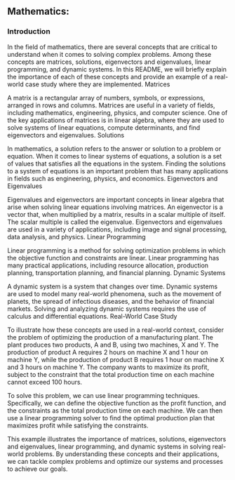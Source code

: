 ## Mathematics:

### Introduction

In the field of mathematics, there are several concepts that are critical to understand when it comes to solving complex problems. Among these concepts are matrices, solutions, eigenvectors and eigenvalues, linear programming, and dynamic systems. In this README, we will briefly explain the importance of each of these concepts and provide an example of a real-world case study where they are implemented.
Matrices

A matrix is a rectangular array of numbers, symbols, or expressions, arranged in rows and columns. Matrices are useful in a variety of fields, including mathematics, engineering, physics, and computer science. One of the key applications of matrices is in linear algebra, where they are used to solve systems of linear equations, compute determinants, and find eigenvectors and eigenvalues.
Solutions

In mathematics, a solution refers to the answer or solution to a problem or equation. When it comes to linear systems of equations, a solution is a set of values that satisfies all the equations in the system. Finding the solutions to a system of equations is an important problem that has many applications in fields such as engineering, physics, and economics.
Eigenvectors and Eigenvalues

Eigenvalues and eigenvectors are important concepts in linear algebra that arise when solving linear equations involving matrices. An eigenvector is a vector that, when multiplied by a matrix, results in a scalar multiple of itself. The scalar multiple is called the eigenvalue. Eigenvectors and eigenvalues are used in a variety of applications, including image and signal processing, data analysis, and physics.
Linear Programming

Linear programming is a method for solving optimization problems in which the objective function and constraints are linear. Linear programming has many practical applications, including resource allocation, production planning, transportation planning, and financial planning.
Dynamic Systems

A dynamic system is a system that changes over time. Dynamic systems are used to model many real-world phenomena, such as the movement of planets, the spread of infectious diseases, and the behavior of financial markets. Solving and analyzing dynamic systems requires the use of calculus and differential equations.
Real-World Case Study

To illustrate how these concepts are used in a real-world context, consider the problem of optimizing the production of a manufacturing plant. The plant produces two products, A and B, using two machines, X and Y. The production of product A requires 2 hours on machine X and 1 hour on machine Y, while the production of product B requires 1 hour on machine X and 3 hours on machine Y. The company wants to maximize its profit, subject to the constraint that the total production time on each machine cannot exceed 100 hours.

To solve this problem, we can use linear programming techniques. Specifically, we can define the objective function as the profit function, and the constraints as the total production time on each machine. We can then use a linear programming solver to find the optimal production plan that maximizes profit while satisfying the constraints.

This example illustrates the importance of matrices, solutions, eigenvectors and eigenvalues, linear programming, and dynamic systems in solving real-world problems. By understanding these concepts and their applications, we can tackle complex problems and optimize our systems and processes to achieve our goals.


